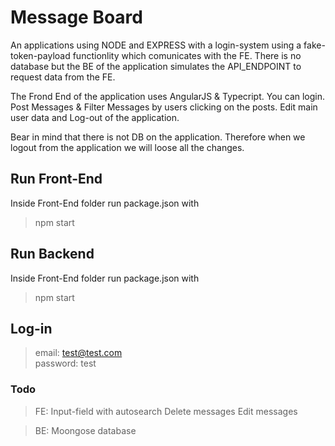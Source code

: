#  Message Board

An applications using NODE and EXPRESS with a login-system using a fake-token-payload functionlity which comunicates with the FE. There is no database but the BE of the application simulates the API_ENDPOINT to request data from the FE.

The Frond End of the application uses AngularJS & Typecript. 
You can login. Post Messages & Filter Messages by users clicking on the posts.
Edit main user data and Log-out of the application.

Bear in mind that there is not DB on the application. Therefore when we logout from the application we will loose all the changes.

## Run Front-End
Inside Front-End folder run package.json with

> npm start

## Run Backend
Inside Front-End folder run package.json with

> npm start

## Log-in
> email: test@test.com<br>
> password: test


### Todo

> FE:
> Input-field with autosearch
> Delete messages
> Edit messages 

> BE:
> Moongose database